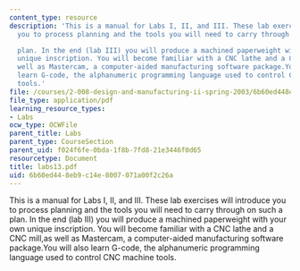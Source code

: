 ```yaml
---
content_type: resource
description: 'This is a manual for Labs I, II, and III. These lab exercises will introduce
  you to process planning and the tools you will need to carry through on such a

  plan. In the end (lab III) you will produce a machined paperweight with your own
  unique inscription. You will become familiar with a CNC lathe and a CNC mill,as
  well as Mastercam, a computer-aided manufacturing software package.You will also
  learn G-code, the alphanumeric programming language used to control CNC machine
  tools.'
file: /courses/2-008-design-and-manufacturing-ii-spring-2003/6b60ed448eb9c14e8007071a00f2c26a_labs13.pdf
file_type: application/pdf
learning_resource_types:
- Labs
ocw_type: OCWFile
parent_title: Labs
parent_type: CourseSection
parent_uid: f024f6fe-0bda-1f8b-7fd8-21e3446f0d65
resourcetype: Document
title: labs13.pdf
uid: 6b60ed44-8eb9-c14e-8007-071a00f2c26a
---
```

This is a manual for Labs I, II, and III. These lab exercises will introduce you to process planning and the tools you will need to carry through on such a
plan. In the end (lab III) you will produce a machined paperweight with your own unique inscription. You will become familiar with a CNC lathe and a CNC mill,as well as Mastercam, a computer-aided manufacturing software package.You will also learn G-code, the alphanumeric programming language used to control CNC machine tools.

